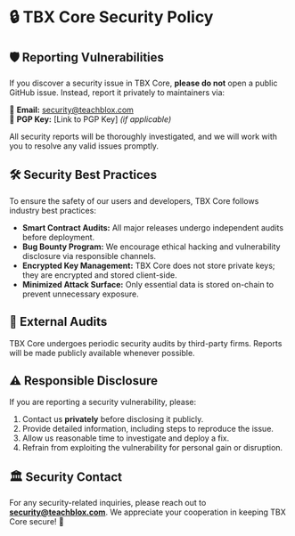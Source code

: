 # 🔒 TBX Core Security Policy

## 🛡 Reporting Vulnerabilities
If you discover a security issue in TBX Core, **please do not** open a public GitHub issue. Instead, report it privately to maintainers via:

📧 **Email:** security@teachblox.com  
🔐 **PGP Key:** [Link to PGP Key] *(if applicable)*

All security reports will be thoroughly investigated, and we will work with you to resolve any valid issues promptly.

## 🛠 Security Best Practices
To ensure the safety of our users and developers, TBX Core follows industry best practices:

- **Smart Contract Audits:** All major releases undergo independent audits before deployment.
- **Bug Bounty Program:** We encourage ethical hacking and vulnerability disclosure via responsible channels.
- **Encrypted Key Management:** TBX Core does not store private keys; they are encrypted and stored client-side.
- **Minimized Attack Surface:** Only essential data is stored on-chain to prevent unnecessary exposure.

## 📜 External Audits
TBX Core undergoes periodic security audits by third-party firms. Reports will be made publicly available whenever possible.

## ⚠ Responsible Disclosure
If you are reporting a security vulnerability, please:
1. Contact us **privately** before disclosing it publicly.
2. Provide detailed information, including steps to reproduce the issue.
3. Allow us reasonable time to investigate and deploy a fix.
4. Refrain from exploiting the vulnerability for personal gain or disruption.

## 🏛 Security Contact
For any security-related inquiries, please reach out to **security@teachblox.com**. We appreciate your cooperation in keeping TBX Core secure! 🚀

